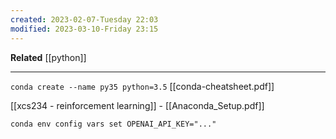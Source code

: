 ```yaml
---
created: 2023-02-07-Tuesday 22:03
modified: 2023-03-10-Friday 23:15
---
```


**Related**
[[python]]

---
`conda create --name py35 python=3.5`
[[conda-cheatsheet.pdf]]

[[xcs234 - reinforcement learning]] - [[Anaconda_Setup.pdf]]

`conda env config vars set OPENAI_API_KEY="..."`
